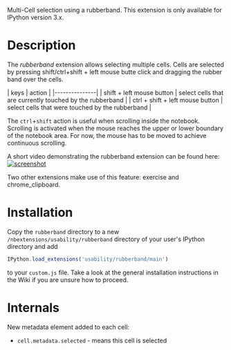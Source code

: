 Multi-Cell selection using a rubberband. This extension is only available for IPython version 3.x.

Description
===========
The *rubberband* extension allows selecting multiple cells. Cells are selected by pressing shift/ctrl+shift + left mouse butte click and dragging the rubber band over the cells.

| keys | action |
|---------------|
| shift + left mouse button | select cells that are currently touched by the rubberband |
| ctrl + shift + left mouse button | select cells that were touched by the rubberband |

The `ctrl`+`shift` action is useful when scrolling inside the notebook. Scrolling is activated when the mouse reaches the upper or lower boundary of the notebook area. For now, the mouse has to be moved to achieve continuous scrolling.

A short video demonstrating the rubberband extension can be found here:
[![screenshot](https://cloud.githubusercontent.com/assets/2445216/4668769/b6dd5b72-5567-11e4-9b55-558da6da027c.jpg)](http://youtu.be/TOPfWhqa3oI)


Two other extensions make use of this feature: exercise and chrome_clipboard.

Installation
============
Copy the `rubberband` directory to a new `/nbextensions/usability/rubberband` directory of your user's IPython directory and add
```javascript
IPython.load_extensions('usability/rubberband/main')
```
to your `custom.js` file. Take a look at the general installation instructions in the Wiki if you are unsure how to proceed.

Internals
=========

New metadata element added to each cell:
* `cell.metadata.selected` - means this cell is selected

